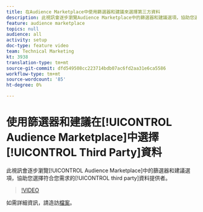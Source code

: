 ```yaml
---
title: 在Audience Marketplace中使用篩選器和建議來選擇第三方資料
description: 此視訊會逐步瀏覽Audience Marketplace中的篩選器和建議選項，協助您選擇符合您需求的第三方資料供應商。
feature: audience marketplace
topics: null
audience: all
activity: setup
doc-type: feature video
team: Technical Marketing
kt: 3938
translation-type: tm+mt
source-git-commit: dfd549508cc223714bdb07ac6fd2aa31e6ca5586
workflow-type: tm+mt
source-wordcount: '85'
ht-degree: 0%

---
```



# 使用篩選器和建議在[!UICONTROL Audience Marketplace]中選擇[!UICONTROL Third Party]資料

此視訊會逐步瀏覽[!UICONTROL Audience Marketplace]中的篩選器和建議選項，協助您選擇符合您需求的[!UICONTROL third party]資料提供者。

>[!VIDEO](https://video.tv.adobe.com/v/29370/?quality=12)

如需詳細資訊，請造訪[檔案](https://docs.adobe.com/content/help/en/audience-manager/user-guide/features/audience-marketplace/audience-marketplace-for-data-buyers/marketplace-data-buyers.html)。

